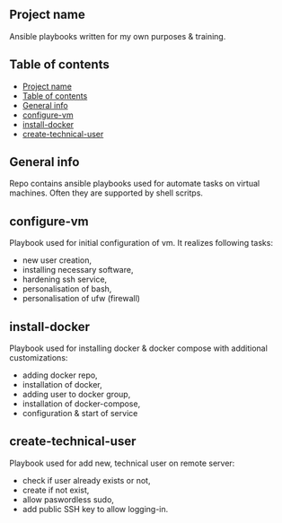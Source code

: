 ## Project name

Ansible playbooks written for my own purposes & training.

## Table of contents
- [Project name](#project-name)
- [Table of contents](#table-of-contents)
- [General info](#general-info)
- [configure-vm](#configure-vm)
- [install-docker](#install-docker)
- [create-technical-user](#create-technical-user)

## General info

Repo contains ansible playbooks used for automate tasks on virtual machines. Often they are supported by shell scritps.

## configure-vm

Playbook used for initial configuration of vm. It realizes following tasks:
- new user creation,
- installing necessary software,
- hardening ssh service,
- personalisation of bash,
- personalisation of ufw (firewall)

## install-docker

Playbook used for installing docker & docker compose with additional customizations:
- adding docker repo,
- installation of docker,
- adding user to docker group,
- installation of docker-compose,
- configuration & start of service

## create-technical-user
Playbook used for add new, technical user on remote server:
- check if user already exists or not,
- create if not exist,
- allow paswordless sudo,
- add public SSH key to allow logging-in.
